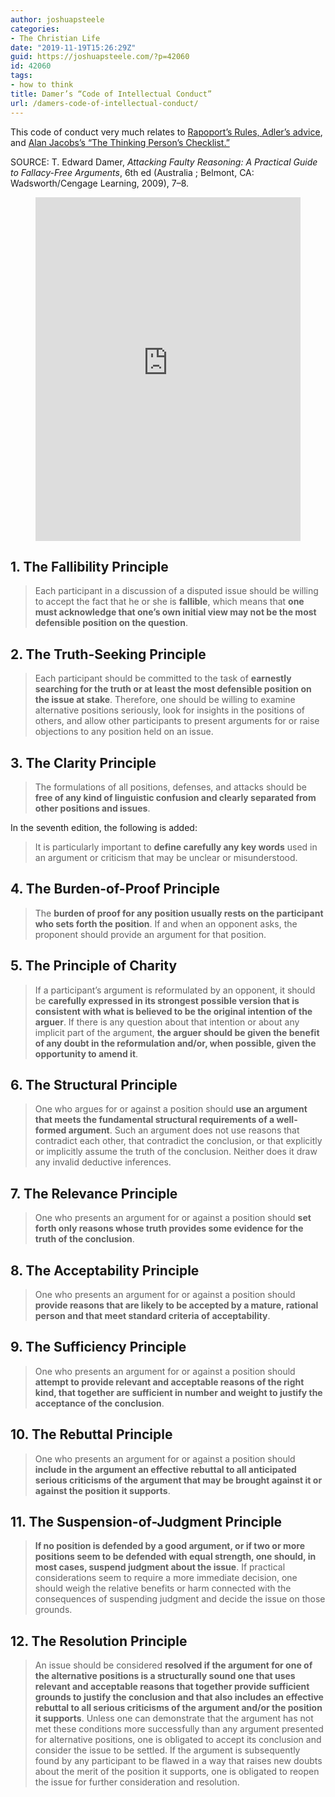```yaml
---
author: joshuapsteele
categories:
- The Christian Life
date: "2019-11-19T15:26:29Z"
guid: https://joshuapsteele.com/?p=42060
id: 42060
tags:
- how to think
title: Damer’s “Code of Intellectual Conduct”
url: /damers-code-of-intellectual-conduct/
---
```


This code of conduct very much relates to [Rapoport’s Rules, Adler’s advice](https://joshuapsteele.com/help-me-come-up-with-rules-for-conversation/), and [Alan Jacobs’s “The Thinking Person’s Checklist.”](https://joshuapsteele.com/alan-jacobss-the-thinking-persons-checklist/)

SOURCE: T. Edward Damer, *Attacking Faulty Reasoning: A Practical Guide to Fallacy-Free Arguments*, 6th ed (Australia ; Belmont, CA: Wadsworth/Cengage Learning, 2009), 7–8.

<figure class="wp-block-embed-amazon-kindle wp-block-embed is-type-rich is-provider-amazon"><div class="wp-block-embed__wrapper"><iframe allowfullscreen="" frameborder="0" height="550" loading="lazy" src="https://read.amazon.com/kp/card?preview=inline&linkCode=ll1&ref_=k4w_oembed_V9rDc1WZVbDCiH&asin=1133049982&tag=joshuapsteele-20" style="max-width:100%" title="Attacking Faulty Reasoning" type="text/html" width="750"></iframe></div></figure>

## 1. The Fallibility Principle 

> Each participant in a discussion of a disputed issue should be willing to accept the fact that he or she is **fallible**, which means that **one must acknowledge that one’s own initial view may not be the most defensible position on the question**.

## 2. The Truth-Seeking Principle 

> Each participant should be committed to the task of **earnestly searching for the truth or at least the most defensible position on the issue at stake**. Therefore, one should be willing to examine alternative positions seriously, look for insights in the positions of others, and allow other participants to present arguments for or raise objections to any position held on an issue.

## 3. The Clarity Principle 

> The formulations of all positions, defenses, and attacks should be **free of any kind of linguistic confusion and clearly separated from other positions and issues**.

In the seventh edition, the following is added:

> It is particularly important to **define carefully any key words** used in an argument or criticism that may be unclear or misunderstood.

## 4. The Burden-of-Proof Principle 

> The **burden of proof for any position usually rests on the participant who sets forth the position**. If and when an opponent asks, the proponent should provide an argument for that position.

## 5. The Principle of Charity 

> If a participant’s argument is reformulated by an opponent, it should be **carefully expressed in its strongest possible version that is consistent with what is believed to be the original intention of the arguer**. If there is any question about that intention or about any implicit part of the argument, **the arguer should be given the benefit of any doubt in the reformulation and/or, when possible, given the opportunity to amend it**.

## 6. The Structural Principle 

> One who argues for or against a position should **use an argument that meets the fundamental structural requirements of a well-formed argument**. Such an argument does not use reasons that contradict each other, that contradict the conclusion, or that explicitly or implicitly assume the truth of the conclusion. Neither does it draw any invalid deductive inferences.

## 7. The Relevance Principle 

> One who presents an argument for or against a position should **set forth only reasons whose truth provides some evidence for the truth of the conclusion**.

## 8. The Acceptability Principle 

> One who presents an argument for or against a position should **provide reasons that are likely to be accepted by a mature, rational person and that meet standard criteria of acceptability**.

## 9. The Sufficiency Principle 

> One who presents an argument for or against a position should **attempt to provide relevant and acceptable reasons of the right kind, that together are sufficient in number and weight to justify the acceptance of the conclusion**.

## 10. The Rebuttal Principle 

> One who presents an argument for or against a position should **include in the argument an effective rebuttal to all anticipated serious criticisms of the argument that may be brought against it or against the position it supports**.

## 11. The Suspension-of-Judgment Principle 

> **If no position is defended by a good argument, or if two or more positions seem to be defended with equal strength, one should, in most cases, suspend judgment about the issue**. If practical considerations seem to require a more immediate decision, one should weigh the relative benefits or harm connected with the consequences of suspending judgment and decide the issue on those grounds.

## 12. The Resolution Principle 

> An issue should be considered **resolved if the argument for one of the alternative positions is a structurally sound one that uses relevant and acceptable reasons that together provide sufficient grounds to justify the conclusion and that also includes an effective rebuttal to all serious criticisms of the argument and/or the position it supports**. Unless one can demonstrate that the argument has not met these conditions more successfully than any argument presented for alternative positions, one is obligated to accept its conclusion and consider the issue to be settled. If the argument is subsequently found by any participant to be flawed in a way that raises new doubts about the merit of the position it supports, one is obligated to reopen the issue for further consideration and resolution.